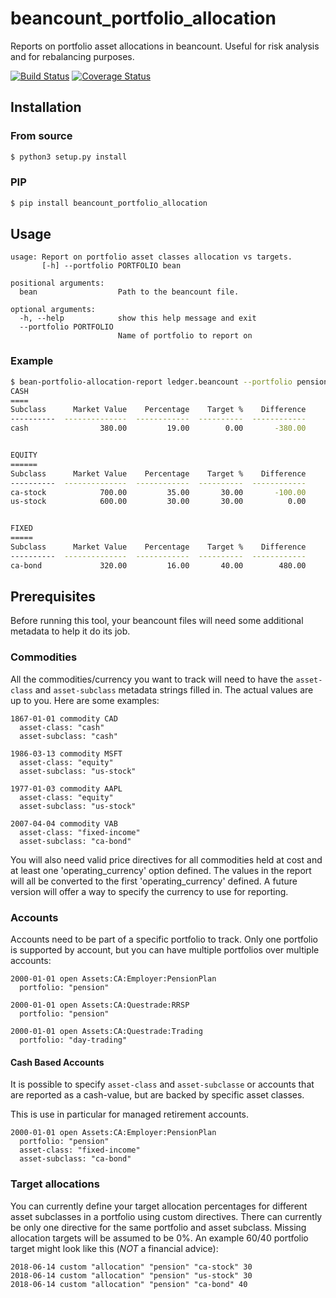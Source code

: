 beancount_portfolio_allocation
==============================

Reports on portfolio asset allocations in beancount. Useful for risk analysis
and for rebalancing purposes.

[![Build Status](https://travis-ci.org/ghislainbourgeois/beancount_portfolio_allocation.svg?branch=master)](http://travis-ci.org/ghislainbourgeois/beancount_portfolio_allocation)
[![Coverage Status](https://coveralls.io/repos/github/ghislainbourgeois/beancount_portfolio_allocation/badge.svg?branch=master)](https://coveralls.io/github/ghislainbourgeois/beancount_portfolio_allocation?branch=master)

Installation
------------

### From source

```bash
$ python3 setup.py install
```

### PIP

```bash
$ pip install beancount_portfolio_allocation
```

Usage
-----

```text
usage: Report on portfolio asset classes allocation vs targets.
       [-h] --portfolio PORTFOLIO bean

positional arguments:
  bean                  Path to the beancount file.

optional arguments:
  -h, --help            show this help message and exit
  --portfolio PORTFOLIO
                        Name of portfolio to report on
```

### Example

```bash
$ bean-portfolio-allocation-report ledger.beancount --portfolio pension
CASH
====
Subclass      Market Value    Percentage    Target %    Difference
----------  --------------  ------------  ----------  ------------
cash                380.00         19.00        0.00       -380.00


EQUITY
======
Subclass      Market Value    Percentage    Target %    Difference
----------  --------------  ------------  ----------  ------------
ca-stock            700.00         35.00       30.00       -100.00
us-stock            600.00         30.00       30.00          0.00


FIXED
=====
Subclass      Market Value    Percentage    Target %    Difference
----------  --------------  ------------  ----------  ------------
ca-bond             320.00         16.00       40.00        480.00
```


Prerequisites
-------------

Before running this tool, your beancount files will need some additional
metadata to help it do its job.

### Commodities

All the commodities/currency you want to track will need to have the
`asset-class` and `asset-subclass` metadata strings filled in. The actual
values are up to you. Here are some examples:

```beancount
1867-01-01 commodity CAD
  asset-class: "cash"
  asset-subclass: "cash"

1986-03-13 commodity MSFT
  asset-class: "equity"
  asset-subclass: "us-stock"

1977-01-03 commodity AAPL
  asset-class: "equity"
  asset-subclass: "us-stock"

2007-04-04 commodity VAB
  asset-class: "fixed-income"
  asset-subclass: "ca-bond"
```

You will also need valid price directives for all commodities held at cost and
at least one 'operating_currency' option defined. The values in the report will
all be converted to the first 'operating_currency' defined. A future version
will offer a way to specify the currency to use for reporting.

### Accounts

Accounts need to be part of a specific portfolio to track. Only one portfolio
is supported by account, but you can have multiple portfolios over multiple
accounts:

```beancount
2000-01-01 open Assets:CA:Employer:PensionPlan
  portfolio: "pension"

2000-01-01 open Assets:CA:Questrade:RRSP
  portfolio: "pension"

2000-01-01 open Assets:CA:Questrade:Trading
  portfolio: "day-trading"
```

#### Cash Based Accounts

It is possible to specify `asset-class` and `asset-subclasse` or accounts that
are reported as a cash-value, but are backed by specific asset classes.

This is use in particular for managed retirement accounts.

```beancount
2000-01-01 open Assets:CA:Employer:PensionPlan
  portfolio: "pension"
  asset-class: "fixed-income"
  asset-subclass: "ca-bond"
```

### Target allocations

You can currently define your target allocation percentages for different asset
subclasses in a portfolio using custom directives. There can currently be only
one directive for the same portfolio and asset subclass. Missing allocation
targets will be assumed to be 0%. An example 60/40 portfolio target might look
like this (*NOT* a financial advice):

```beancount
2018-06-14 custom "allocation" "pension" "ca-stock" 30
2018-06-14 custom "allocation" "pension" "us-stock" 30
2018-06-14 custom "allocation" "pension" "ca-bond" 40
```

